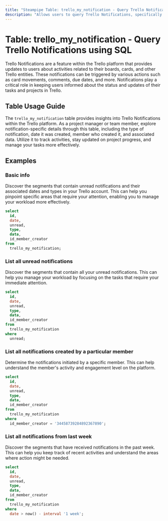 ```yaml
---
title: "Steampipe Table: trello_my_notification - Query Trello Notifications using SQL"
description: "Allows users to query Trello Notifications, specifically providing details on notification type, date, member creator, and associated data."
---
```


# Table: trello_my_notification - Query Trello Notifications using SQL

Trello Notifications are a feature within the Trello platform that provides updates to users about activities related to their boards, cards, and other Trello entities. These notifications can be triggered by various actions such as card movements, comments, due dates, and more. Notifications play a critical role in keeping users informed about the status and updates of their tasks and projects in Trello.

## Table Usage Guide

The `trello_my_notification` table provides insights into Trello Notifications within the Trello platform. As a project manager or team member, explore notification-specific details through this table, including the type of notification, date it was created, member who created it, and associated data. Utilize it to track activities, stay updated on project progress, and manage your tasks more effectively.

## Examples

### Basic info
Discover the segments that contain unread notifications and their associated dates and types in your Trello account. This can help you pinpoint specific areas that require your attention, enabling you to manage your workload more effectively.

```sql
select
  id,
  date,
  unread,
  type,
  data,
  id_member_creator
from
  trello_my_notification;
```

### List all unread notifications
Discover the segments that contain all your unread notifications. This can help you manage your workload by focusing on the tasks that require your immediate attention.

```sql
select
  id,
  date,
  unread,
  type,
  data,
  id_member_creator
from
  trello_my_notification
where
  unread;
```

### List all notifications created by a particular member
Determine the notifications initiated by a specific member. This can help understand the member's activity and engagement level on the platform.

```sql
select
  id,
  date,
  unread,
  type,
  data,
  id_member_creator
from
  trello_my_notification
where
  id_member_creator = '34458739284892367890';
```

### List all notifications from last week
Discover the segments that have received notifications in the past week. This can help you keep track of recent activities and understand the areas where action might be needed.

```sql
select
  id,
  date,
  unread,
  type,
  data,
  id_member_creator
from
  trello_my_notification
where
  date > now() - interval '1 week';
```
